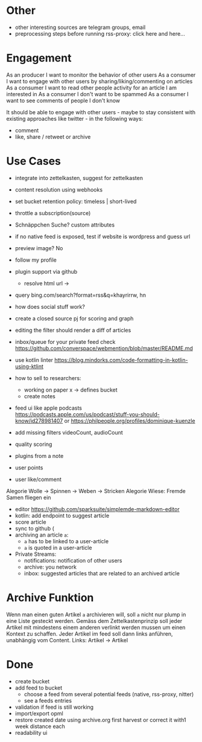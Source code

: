 # Other
- other interesting sources are telegram groups, email
- preprocessing steps before running rss-proxy: click here and here...

# Engagement
As an producer I want to monitor the behavior of other users
As a consumer I want to engage with other users by sharing/liking/commenting on articles
    As a consumer I want to read other people activity for an article I am interested in
As a consumer I don't want to be spammed
As a consumer I want to see comments of people I don't know


It should be able to engage with other users - maybe to stay consistent with existing approaches like twitter - in
the following ways:
- comment
- like, share / retweet or archive


# Use Cases
- integrate into zettelkasten, suggest for zettelkasten
- content resolution using webhooks
- set bucket retention policy: timeless | short-lived
- throttle a subscription(source)
- Schnäppchen Suche? custom attributes
- if no native feed is exposed, test if website is wordpress and guess url
- preview image? No
- follow my profile
- plugin support via github
  - resolve html url ->
- query bing.com/search?format=rss&q=khayrirrw, hn
- how does social stuff work?
- create a closed source pj for scoring and graph
- editing the filter should render a diff of articles
- inbox/queue for your private feed
check https://github.com/converspace/webmention/blob/master/README.md

- use kotlin linter https://blog.mindorks.com/code-formatting-in-kotlin-using-ktlint
- how to sell to researchers:
  - working on paper x -> defines bucket
  - create notes

- feed ui like apple podcasts https://podcasts.apple.com/us/podcast/stuff-you-should-know/id278981407
    or https://philpeople.org/profiles/dominique-kuenzle
- add missing filters videoCount, audioCount
- quality scoring
- plugins from a note
- user points
- user like/comment

Alegorie Wolle -> Spinnen -> Weben -> Stricken
Alegorie Wiese: Fremde Samen fliegen ein

- editor https://github.com/sparksuite/simplemde-markdown-editor
- kotlin: add endpoint to suggest article
- score article
- sync to github (
- archiving an article `a`: 
  - `a` has to be linked to a user-article 
  - `a` is quoted in a user-article
- Private Streams: 
  - notifications: notification of other users
  - archive: you network
  - inbox: suggested articles that are related to an archived article

# Archive Funktion
Wenn man einen guten Artikel `a` archivieren will, soll `a` nicht nur plump in eine Liste 
gesteckt werden. Gemäss dem Zettelkastenprinzip soll jeder Artikel mit mindestens einem anderen verlinkt werden mussen
um einen Kontext zu schaffen. Jeder Artikel im feed soll dann links anführen, unabhängig vom Content. 
Links: Artikel -> Artikel



# Done
- create bucket
- add feed to bucket
  - choose a feed from several potential feeds (native, rss-proxy, nitter)
  - see a feeds entries
- validation if feed is still working
- import/export opml
- restore created date using archive.org first harvest or correct it with1 week distance each
- readability ui
